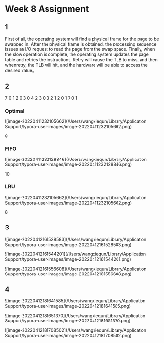 # Week 8 Assignment

## 1

First of all, the operating system will find a physical frame for the page to be swapped in.  After the physical frame is obtained, the processing sequence issues an I/O request to read the page from the swap space. Finally, when the slow operation is complete, the operating system updates the page table and retries the instructions. Retry will cause the TLB to miss, and then whenretry, the TLB will hit, and the hardware will be able to access the desired value。

## 2

7 0 1 2 0 3 0 4 2 3 0 3 2 1 2 0 1 7 0 1

### Optimal

![image-20220411232105662](/Users/wangxiequn/Library/Application Support/typora-user-images/image-20220411232105662.png)

8

### FIFO

![image-20220411232128846](/Users/wangxiequn/Library/Application Support/typora-user-images/image-20220411232128846.png)

10

### LRU

![image-20220411232105662](/Users/wangxiequn/Library/Application Support/typora-user-images/image-20220411232105662.png)

8



## 3

![image-20220412161528583](/Users/wangxiequn/Library/Application Support/typora-user-images/image-20220412161528583.png)

![image-20220412161544201](/Users/wangxiequn/Library/Application Support/typora-user-images/image-20220412161544201.png)

![image-20220412161556608](/Users/wangxiequn/Library/Application Support/typora-user-images/image-20220412161556608.png)

## 4

![image-20220412181641585](/Users/wangxiequn/Library/Application Support/typora-user-images/image-20220412181641585.png)

![image-20220412181651370](/Users/wangxiequn/Library/Application Support/typora-user-images/image-20220412181651370.png)

![image-20220412181708502](/Users/wangxiequn/Library/Application Support/typora-user-images/image-20220412181708502.png)
